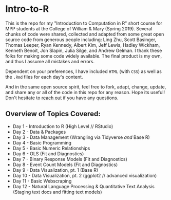 # Intro-to-R

This is the repo for my "Introduction to Computation in R" short course for MPP students at the College of William & Mary (Spring 2019). Several chunks of code were shared, collected and adapted from some great open source code from generous people including: Ling Zhu, Scott Basinger, Thomas Leeper, Ryan Kennedy, Albert Kim, Jeff Lewis, Hadley Wickham, Kenneth Benoit, Jon Slapin, Julia Silge, and Andrew Gelman. I thank these folks for making some code widely available. The final product is my own, and thus I assume all mistakes and errors. 

Dependent on your preferences, I have included `HTML` (with `CSS`) as well as the `.Rmd` files for each day's content. 

And in the same open source spirit, feel free to fork, adapt, change, update, and share any or all of the code in this repo for any reason. Hope its useful! Don't hesitate to [reach out](https://pdwaggoner.github.io/) if you have any questions.

## Overview of Topics Covered:

* Day 1 - Introduction to R (High Level // RStudio)
* Day 2 - Data & Packages
* Day 3 - Data Management (Wrangling via Tidyverse _and_ Base R)
* Day 4 - Basic Programming
* Day 5 - Basic Numeric Relationships
* Day 6 - OLS (Fit and Diagnostics)
* Day 7 - Binary Response Models (Fit and Diagnostics)
* Day 8 - Event Count Models (Fit and Diagnostics)
* Day 9 - Data Visualization, pt. 1 (Base R)
* Day 10 - Data Visualization, pt. 2 (ggplot2 // advanced visualization)
* Day 11 - Basic Webscraping
* Day 12 - Natural Language Processing & Quantitative Text Analysis (Staging text docs and fitting text models)
